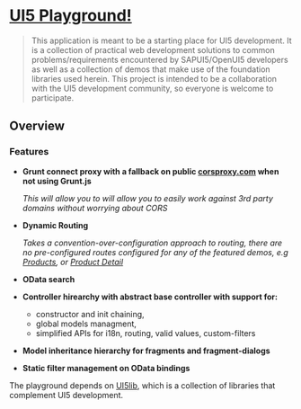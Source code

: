 [UI5 Playground!](http://randelic.github.io/ui5/app/)
===================

>This application is meant to be a starting place for UI5 development. It is a collection of practical web development solutions to common problems/requirements encountered by SAPUI5/OpenUI5 developers as well as a collection of demos that make use of the foundation libraries used herein. This project is intended to be a collaboration with the UI5 development community, so everyone is welcome to participate.

Overview
-------------
### Features
- **Grunt connect proxy with a fallback on public [corsproxy.com](http://www.corsproxy.com/) when not using Grunt.js**
	
	*This will allow you to will allow you to easily work against 3rd party domains without worrying about CORS* 	 
- **Dynamic Routing**
	
	*Takes a convention-over-configuration approach to routing, there are no pre-configured routes configured for any of the featured demos, e.g [Products](http://randelic.github.io/ui5/app/#/Product), or [Product Detail](http://randelic.github.io/ui5/app/#/Product)*
- **OData search**
- **Controller hirearchy with abstract base controller with support for:**
	- constructor and init chaining,
	- global models managment,
	- simplified APIs for i18n, routing, valid values, custom-filters
- **Model inheritance hierarchy for fragments and fragment-dialogs**
- **Static filter management on OData bindings**

The playground depends on [UI5lib](https://github.com/randelic/ui5lib), which is a collection of libraries that complement UI5 development.

